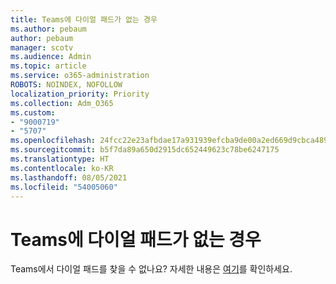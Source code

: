 ```yaml
---
title: Teams에 다이얼 패드가 없는 경우
ms.author: pebaum
author: pebaum
manager: scotv
ms.audience: Admin
ms.topic: article
ms.service: o365-administration
ROBOTS: NOINDEX, NOFOLLOW
localization_priority: Priority
ms.collection: Adm_O365
ms.custom:
- "9000719"
- "5707"
ms.openlocfilehash: 24fcc22e23afbdae17a931939efcba9de00a2ed669d9cbca489382b91a9073a4
ms.sourcegitcommit: b5f7da89a650d2915dc652449623c78be6247175
ms.translationtype: HT
ms.contentlocale: ko-KR
ms.lasthandoff: 08/05/2021
ms.locfileid: "54005060"
---
```

# <a name="dial-pad-missing-from-teams"></a>Teams에 다이얼 패드가 없는 경우

Teams에서 다이얼 패드를 찾을 수 없나요? 자세한 내용은 [여기](https://docs.microsoft.com/alchemyinsights/teams-voice-dial-pad-missing)를 확인하세요.

